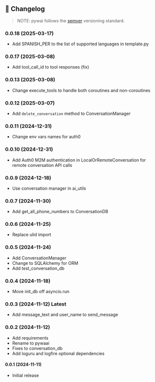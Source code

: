 📝 **Changelog**
---------------

> NOTE: pywai follows the [semver](https://semver.org/) versioning standard.

### 0.0.18 (2025-03-17)

- Add SPANISH_PER to the list of supported languages in template.py

### 0.0.17 (2025-03-08)

- Add tool_call_id to tool responses (fix)

### 0.0.13 (2025-03-08)

- Change execute_tools to handle both coroutines and non-coroutines

### 0.0.12 (2025-03-07)

- Add `delete_conversation` method to ConversationManager

### 0.0.11 (2024-12-31)

- Change env vars names for auth0

### 0.0.10 (2024-12-31)

- Add Auth0 M2M authentication in LocalOrRemoteConversation for remote conversation API calls

### 0.0.9 (2024-12-18)

- Use conversation manager in ai_utils

### 0.0.7 (2024-11-30)

- Add get_all_phone_numbers to ConversationDB

### 0.0.6 (2024-11-25)

- Replace ulid import

### 0.0.5 (2024-11-24)

- Add ConversationManager
- Change to SQLAlchemy for ORM
- Add test_conversation_db

### 0.0.4 (2024-11-18)

- Move init_db off asyncio.run

### 0.0.3 (2024-11-12) **Latest**

- Add message_text and user_name to send_message

### 0.0.2 (2024-11-12)

- Add requirements
- Rename to pywaai
- Fixes to conversation_db
- Add loguru and logfire optional dependencies


#### 0.0.1 (2024-11-11)

- Initial release
